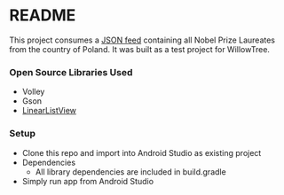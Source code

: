 # README #

This project consumes a [JSON feed](https://nobelprize.readme.io/v1.0) containing all Nobel Prize Laureates from the country of Poland. It was built as a test project for WillowTree.

### Open Source Libraries Used ###

* Volley
* Gson
* [LinearListView](https://github.com/frankiesardo/LinearListView)

### Setup ###

* Clone this repo and import into Android Studio as existing project
* Dependencies
    * All library dependencies are included in build.gradle
* Simply run app from Android Studio


